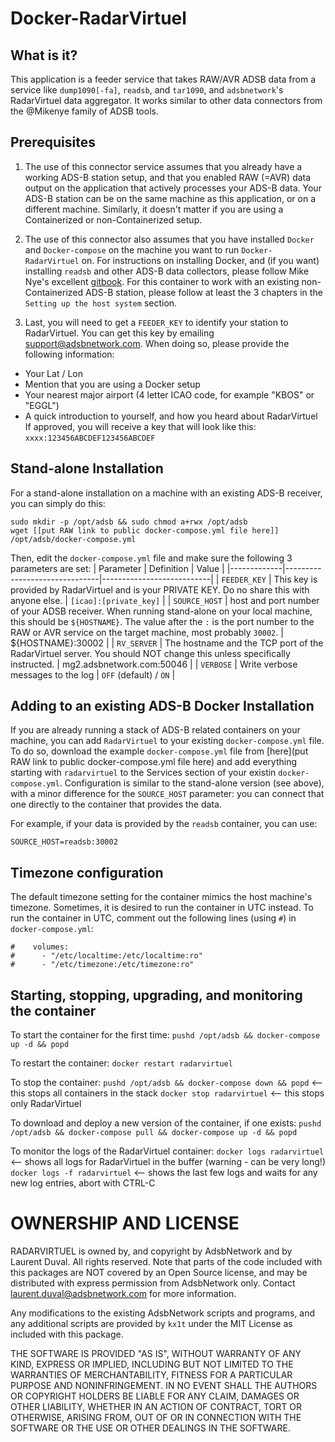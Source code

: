 # Docker-RadarVirtuel

## What is it?

This application is a feeder service that takes RAW/AVR ADSB data from a service like `dump1090[-fa]`, `readsb`, and `tar1090`, and `adsbnetwork`'s RadarVirtuel data aggregator. It works similar to other data connectors from the @Mikenye family of ADSB tools.

## Prerequisites
1. The use of this connector service assumes that you already have a working ADS-B station setup, and that you enabled RAW (=AVR) data output on the application that actively processes your ADS-B data.
Your ADS-B station can be on the same machine as this application, or on a different machine. Similarly, it doesn't matter if you are using a Containerized or non-Containerized setup.

2. The use of this connector also assumes that you have installed `Docker` and `Docker-compose` on the machine you want to run `Docker-RadarVirtuel` on.
For instructions on installing Docker, and (if you want) installing `readsb` and other ADS-B data collectors, please follow Mike Nye's excellent [gitbook](https://mikenye.gitbook.io/ads-b/). For this container to work with an existing non-Containerized ADS-B station, please follow at least the 3 chapters in the `Setting up the host system` section.

3. Last, you will need to get a `FEEDER_KEY` to identify your station to RadarVirtuel. You can get this key by emailing support@adsbnetwork.com. When doing so, please provide the following information:
- Your Lat / Lon
- Mention that you are using a Docker setup
- Your nearest major airport (4 letter ICAO code, for example "KBOS" or "EGGL")
- A quick introduction to yourself, and how you heard about RadarVirtuel
If approved, you will receive a key that will look like this:
`xxxx:123456ABCDEF123456ABCDEF`

## Stand-alone Installation
For a stand-alone installation on a machine with an existing ADS-B receiver, you can simply do this:
```
sudo mkdir -p /opt/adsb && sudo chmod a+rwx /opt/adsb
wget [[put RAW link to public docker-compose.yml file here]] /opt/adsb/docker-compose.yml
```
Then, edit the `docker-compose.yml` file and make sure the following 3 parameters are set:
| Parameter   | Definition                    | Value                     |
|-------------|-------------------------------|---------------------------|
| `FEEDER_KEY`  | This key is provided by RadarVirtuel and is your PRIVATE KEY. Do no share this with anyone else.       | `[icao]:[private_key]`        |
| `SOURCE_HOST` | host and port number of your ADSB receiver. When running stand-alone on your local machine, this should be `${HOSTNAME}`. The value after the `:` is the port number to the RAW or AVR service on the target machine, most probably `30002`.       | ${HOSTNAME}:30002       |
| `RV_SERVER`    | The hostname and the TCP port of the RadarVirtuel server. You should NOT change this unless specifically instructed.       | mg2.adsbnetwork.com:50046       |
| `VERBOSE` | Write verbose messages to the log | `OFF` (default) / `ON` |

## Adding to an existing ADS-B Docker Installation
If you are already running a stack of ADS-B related containers on your machine, you can add `RadarVirtuel` to your existing `docker-compose.yml` file.
To do so, download the example `docker-compose.yml` file from [here](put RAW link to public docker-compose.yml file here) and add everything starting with `radarvirtuel` to the Services section of your existin `docker-compose.yml`. Configuration is similar to the stand-alone version (see above), with a minor difference for the `SOURCE_HOST` parameter: you can connect that one directly to the container that provides the data.

For example, if your data is provided by the `readsb` container, you can use:
```
SOURCE_HOST=readsb:30002
```

## Timezone configuration
The default timezone setting for the container mimics the host machine's timezone. Sometimes, it is desired to run the container in UTC instead. To run the container in UTC, comment out the following lines (using `#`) in `docker-compose.yml`:
```
#    volumes:
#      - "/etc/localtime:/etc/localtime:ro"
#      - "/etc/timezone:/etc/timezone:ro"
```

## Starting, stopping, upgrading, and monitoring the container

To start the container for the first time:
`pushd /opt/adsb && docker-compose up -d && popd`

To restart the container:
`docker restart radarvirtuel`

To stop the container:
`pushd /opt/adsb && docker-compose down && popd`   <-- this stops all containers in the stack
`docker stop radarvirtuel`   <-- this stops only RadarVirtuel

To download and deploy a new version of the container, if one exists:
`pushd /opt/adsb && docker-compose pull && docker-compose up -d && popd`

To monitor the logs of the RadarVirtuel container:
`docker logs radarvirtuel`   <-- shows all logs for RadarVirtuel in the buffer (warning - can be very long!)
`docker logs -f radarvirtuel`   <-- shows the last few logs and waits for any new log entries, abort with CTRL-C

# OWNERSHIP AND LICENSE
RADARVIRTUEL is owned by, and copyright by AdsbNetwork and by Laurent Duval. All rights reserved.
Note that parts of the code included with this packages are NOT covered by an Open Source license, and may be distributed with express permission from AdsbNetwork only. Contact laurent.duval@adsbnetwork.com for more information.

Any modifications to the existing AdsbNetwork scripts and programs, and any additional scripts are provided by `kx1t` under the MIT License as included with this package.

THE SOFTWARE IS PROVIDED "AS IS", WITHOUT WARRANTY OF ANY KIND, EXPRESS OR IMPLIED, INCLUDING BUT NOT LIMITED TO THE WARRANTIES OF MERCHANTABILITY, FITNESS FOR A PARTICULAR PURPOSE AND NONINFRINGEMENT. IN NO EVENT SHALL THE AUTHORS OR COPYRIGHT HOLDERS BE LIABLE FOR ANY CLAIM, DAMAGES OR OTHER LIABILITY, WHETHER IN AN ACTION OF CONTRACT, TORT OR OTHERWISE, ARISING FROM, OUT OF OR IN CONNECTION WITH THE SOFTWARE OR THE USE OR OTHER DEALINGS IN THE SOFTWARE.

